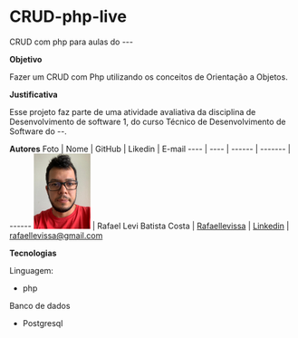 # CRUD-php-live
CRUD com php para aulas do ---

**Objetivo**

Fazer um CRUD com Php utilizando os conceitos de Orientação a Objetos.

**Justificativa**

Esse projeto faz parte de uma atividade avaliativa da disciplina de Desenvolvimento de software 1, do curso Técnico de Desenvolvimento de Software do --.

**Autores**
Foto | Nome | GitHub | Likedin | E-mail
---- | ---- | ------ | ------- | ------
<img src="Doc/levi.jpeg" width="100px"> | Rafael Levi Batista Costa | [Rafaellevissa](https://github.com/rafaellevissa) | [Linkedin](https://www.linkedin.com/in/rafael-costa-8791b258/) | rafaellevissa@gmail.com

**Tecnologias**

Linguagem:

- php

Banco de dados

- Postgresql


